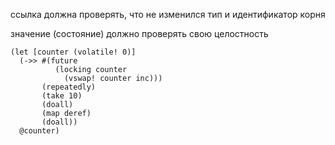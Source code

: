 ссылка должна проверять, что не изменился тип и идентификатор корня

значение (состояние) должно проверять свою целостность



```
(let [counter (volatile! 0)]
  (->> #(future
          (locking counter
            (vswap! counter inc)))
       (repeatedly)
       (take 10)
       (doall)
       (map deref)
       (doall))
  @counter)
```
